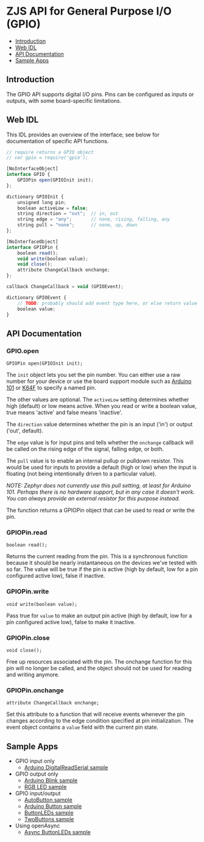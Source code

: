 ZJS API for General Purpose I/O (GPIO)
======================================

* [Introduction](#introduction)
* [Web IDL](#web-idl)
* [API Documentation](#api-documentation)
* [Sample Apps](#sample-apps)

Introduction
------------
The GPIO API supports digital I/O pins. Pins can be configured as inputs or
outputs, with some board-specific limitations.

Web IDL
-------
This IDL provides an overview of the interface; see below for documentation of
specific API functions.

```javascript
// require returns a GPIO object
// var gpio = require('gpio');

[NoInterfaceObject]
interface GPIO {
    GPIOPin open(GPIOInit init);
};

dictionary GPIOInit {
    unsigned long pin;
    boolean activeLow = false;
    string direction = "out";  // in, out
    string edge = "any";       // none, rising, falling, any
    string pull = "none";      // none, up, down
};

[NoInterfaceObject]
interface GPIOPin {
    boolean read();
    void write(boolean value);
    void close();
    attribute ChangeCallback onchange;
};

callback ChangeCallback = void (GPIOEvent);

dictionary GPIOEvent {
    // TODO: probably should add event type here, or else return value directly
    boolean value;
}
```

API Documentation
-----------------
### GPIO.open

`GPIOPin open(GPIOInit init);`

The `init` object lets you set the pin number. You can either use a raw
number for your device or use the board support module such as
[Arduino 101](./a101_pins.md) or [K64F](./k64f_pins.md) to specify a named pin.

The other values are optional. The `activeLow` setting determines whether
high (default) or low means active. When you read or write a boolean value,
true means 'active' and false means 'inactive'.

The `direction` value determines whether the pin is an input ('in') or output
('out', default).

The `edge` value is for input pins and tells whether the `onchange` callback
will be called on the rising edge of the signal, falling edge, or both.

The `pull` value is to enable an internal pullup or pulldown resistor. This
would be used for inputs to provide a default (high or low) when the input is
floating (not being intentionally driven to a particular value).

*NOTE: Zephyr does not currently use this pull setting, at least for Arduino
101. Perhaps there is no hardware support, but in any case it doesn't work. You
can always provide an external resistor for this purpose instead.*

The function returns a GPIOPin object that can be used to read or write the pin.

### GPIOPin.read

`boolean read();`

Returns the current reading from the pin. This is a synchronous function because
it should be nearly instantaneous on the devices we've tested with so far. The
value will be true if the pin is active (high by default, low for a pin
configured active low), false if inactive.

### GPIOPin.write

`void write(boolean value);`

Pass true for `value` to make an output pin active (high by default, low for
a pin configured active low), false to make it inactive.

### GPIOPin.close

`void close();`

Free up resources associated with the pin. The onchange function for this pin
will no longer be called, and the object should not be used for reading and
writing anymore.

### GPIOPin.onchange

`attribute ChangeCallback onchange;`

Set this attribute to a function that will receive events whenever the pin
changes according to the edge condition specified at pin initialization. The
event object contains a `value` field with the current pin state.

Sample Apps
-----------
* GPIO input only
  * [Arduino DigitalReadSerial sample](../samples/arduino/basics/DigitalReadSerial.js)
* GPIO output only
  * [Arduino Blink sample](../samples/arduino/basics/Blink.js)
  * [RGB LED sample](../samples/RGB.js)
* GPIO input/output
  * [AutoButton sample](../samples/AutoButton.js)
  * [Arduino Button sample](../samples/arduino/digital/Button.js)
  * [ButtonLEDs sample](../samples/ButtonLEDs.js)
  * [TwoButtons sample](../samples/TwoButtons.js)
* Using openAsync
  * [Async ButtonLEDs sample](../samples/ButtonLEDsAsync.js)
